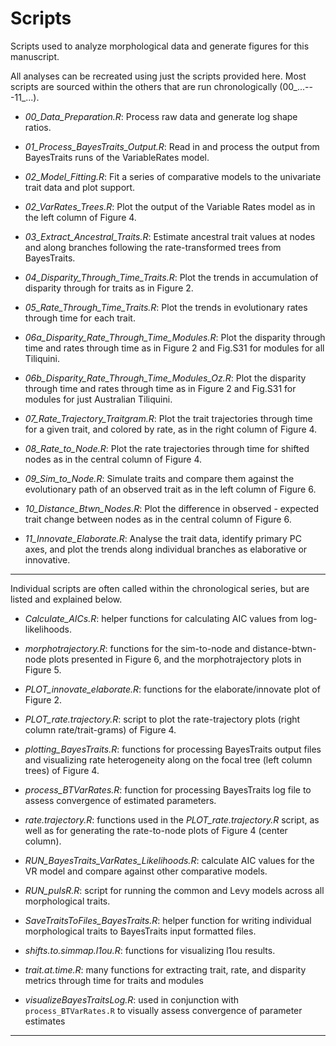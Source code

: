 # Scripts

Scripts used to analyze morphological data and generate figures for this manuscript. 

All analyses can be recreated using just the scripts provided here. Most scripts are sourced within the others that are run chronologically (00_...---11_...). 

+ *00_Data_Preparation.R*: Process raw data and generate log shape ratios.

+ *01_Process_BayesTraits_Output.R*: Read in and process the output from BayesTraits runs of the VariableRates model.

+ *02_Model_Fitting.R*: Fit a series of comparative models to the univariate trait data and plot support.

+ *02_VarRates_Trees.R*: Plot the output of the Variable Rates model as in the left column of Figure 4. 

+ *03_Extract_Ancestral_Traits.R*: Estimate ancestral trait values at nodes and along branches following the rate-transformed trees from BayesTraits.

+ *04_Disparity_Through_Time_Traits.R*: Plot the trends in accumulation of disparity through for traits as in Figure 2.

+ *05_Rate_Through_Time_Traits.R*: Plot the trends in evolutionary rates through time for each trait. 

+ *06a_Disparity_Rate_Through_Time_Modules.R*: Plot the disparity through time and rates through time as in Figure 2 and Fig.S31 for modules for all Tiliquini.

+ *06b_Disparity_Rate_Through_Time_Modules_Oz.R*: Plot the disparity through time and rates through time as in Figure 2 and Fig.S31 for modules for just Australian Tiliquini.

+ *07_Rate_Trajectory_Traitgram.R*: Plot the trait trajectories through time for a given trait, and colored by rate, as in the right column of Figure 4. 

+ *08_Rate_to_Node.R*: Plot the rate trajectories through time for shifted nodes as in the central column of Figure 4. 

+ *09_Sim_to_Node.R*: Simulate traits and compare them against the evolutionary path of an observed trait as in the left column of Figure 6. 

+ *10_Distance_Btwn_Nodes.R*: Plot the difference in observed - expected trait change between nodes as in the central column of Figure 6. 

+ *11_Innovate_Elaborate.R*: Analyse the trait data, identify primary PC axes, and plot the trends along individual branches as elaborative or innovative. 

---

Individual scripts are often called within the chronological series, but are listed and explained below.

+ *Calculate_AICs.R*: helper functions for calculating AIC values from log-likelihoods.

+ *morphotrajectory.R*: functions for the sim-to-node and distance-btwn-node plots presented in Figure 6, and the morphotrajectory plots in Figure 5.

+ *PLOT_innovate_elaborate.R*: functions for the elaborate/innovate plot of Figure 2. 

+ *PLOT_rate.trajectory.R*: script to plot the rate-trajectory plots (right column rate/trait-grams) of Figure 4. 

+ *plotting_BayesTraits.R*: functions for processing BayesTraits output files and visualizing rate heterogeneity along on the focal tree (left column trees) of Figure 4. 

+ *process_BTVarRates.R*: function for processing BayesTraits log file to assess convergence of estimated parameters.

+ *rate.trajectory.R*: functions used in the *PLOT_rate.trajectory.R* script, as well as for generating the rate-to-node plots of Figure 4 (center column).

+ *RUN_BayesTraits_VarRates_Likelihoods.R*: calculate AIC values for the VR model and compare against other comparative models. 

+ *RUN_pulsR.R*: script for running the common and Levy models across all morphological traits.

+ *SaveTraitsToFiles_BayesTraits.R*: helper function for writing individual morphological traits to BayesTraits input formatted files.

+ *shifts.to.simmap.l1ou.R*: functions for visualizing l1ou results.

+ *trait.at.time.R*: many functions for extracting trait, rate, and disparity metrics through time for traits and modules

+ *visualizeBayesTraitsLog.R*: used in conjunction with `process_BTVarRates.R` to visually assess convergence of parameter estimates


___

